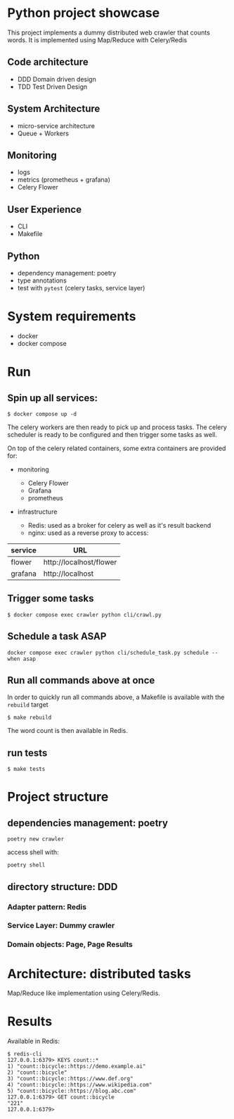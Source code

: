 # Python project showcase

This project implements a dummy distributed web crawler that counts words. 
It is implemented using Map/Reduce with Celery/Redis

## Code architecture

* DDD Domain driven design
* TDD Test Driven Design

## System Architecture

* micro-service architecture
* Queue + Workers

## Monitoring

* logs
* metrics (prometheus + grafana)
* Celery Flower

## User Experience

* CLI
* Makefile

## Python

* dependency management: poetry
* type annotations
* test with `pytest` (celery tasks, service layer)

# System requirements

 * docker
 * docker compose

# Run

## Spin up all services:

   ```$ docker compose up -d```

The celery workers are then ready to pick up and process tasks.
The celery scheduler is ready to be configured and then trigger some tasks as well.

On top of the celery related containers, some extra containers are provided for:

* monitoring 
  * Celery Flower
  * Grafana
  * prometheus

* infrastructure
  * Redis: used as a broker for celery as well as it's result backend
  * nginx: used as a reverse proxy to access:
   
 |service| URL|
 |-------|----|
 |flower|http://localhost/flower|
 |grafana|http://localhost|


## Trigger some tasks

```$ docker compose exec crawler python cli/crawl.py```

## Schedule a task ASAP

```docker compose exec crawler python cli/schedule_task.py schedule --when asap```

## Run all commands above at once

In order to quickly run all commands above, a Makefile is available with the `rebuild` target

   ```$ make rebuild```

The word count is then available in Redis.


## run tests

   ```$ make tests```


# Project structure

## dependencies management: poetry

    poetry new crawler

access shell with:

    poetry shell

## directory structure: DDD

### Adapter pattern: Redis

### Service Layer: Dummy crawler

### Domain objects: Page, Page Results


# Architecture: distributed tasks

Map/Reduce like implementation using Celery/Redis.


# Results

Available in Redis:

```
$ redis-cli
127.0.0.1:6379> KEYS count::*
1) "count::bicycle::https://demo.example.ai"
2) "count::bicycle"
3) "count::bicycle::https://www.def.org"
4) "count::bicycle::https://www.wikipedia.com"
5) "count::bicycle::https://blog.abc.com"
127.0.0.1:6379> GET count::bicycle
"221"
127.0.0.1:6379> 

```